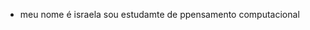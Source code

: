 - meu nome é israela sou estudamte de ppensamento computacional

<!---
sunnasl/sunnasl is a ✨ special ✨ repository because its `README.md` (this file) appears on your GitHub profile.
You can click the Preview link to take a look at your changes.
--->

